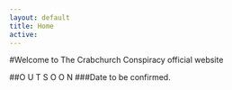```yaml
---
layout: default
title: Home
active:        
---
```


#Welcome to The Crabchurch Conspiracy official website

##O U T  S O O N
###Date to be confirmed.
